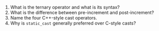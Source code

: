 1. What is the ternary operator and what is its syntax?
2. What is the difference between pre-increment and post-increment?
3. Name the four C++-style cast operators.
4. Why is `static_cast` generally preferred over C-style casts?